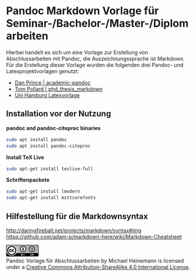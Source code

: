 # Pandoc Markdown Vorlage für Seminar-/Bachelor-/Master-/Diplomarbeiten
Hierbei handelt es sich um eine Vorlage zur Erstellung von Abschlussarbeiten mit Pandoc, die Auszeichnungssprache ist Markdown.  
Für die Erstellung dieser Vorlage wurden die folgenden drei Pandoc- und Latexprojektvorlagen genutzt:

* [Dan Prince | academic-pandoc](https://github.com/danprince/academic-pandoc.git)
* [Tom Pollard | phd_thesis_markdown](https://github.com/tompollard/phd_thesis_markdown)
* [Uni Hamburg Latexvorlage](https://www.wiso.uni-hamburg.de/fachbereich-sozoek/professuren/szimayer/lehre/wissenschaftliche-arbeiten/bachelorarbeiten/vorlagen-fuer-abschlussarbeiten-in-latex-format.html)

## Installation vor der Nutzung
**pandoc and pandoc-citeproc binaries**
```bash
sudo apt install pandoc
sudo apt install pandoc-citeproc
```

**Install TeX Live**
```bash
sudo apt-get install texlive-full
```

**Schriftenpackete**
```bash
sudo apt-get install lmodern
sudo apt-get install msttcorefonts
```

## Hilfestellung für die Markdownsyntax   
<http://daringfireball.net/projects/markdown/syntax#img>  
<https://github.com/adam-p/markdown-here/wiki/Markdown-Cheatsheet>  
  
  
![CC Lizens](by-sa.png)  
Pandoc Vorlage für Abschlussarbeiten by Michael Heinemann is licensed under a [Creative Commons Attribution-ShareAlike 4.0 International License](https://creativecommons.org/licenses/by-sa/4.0/).
